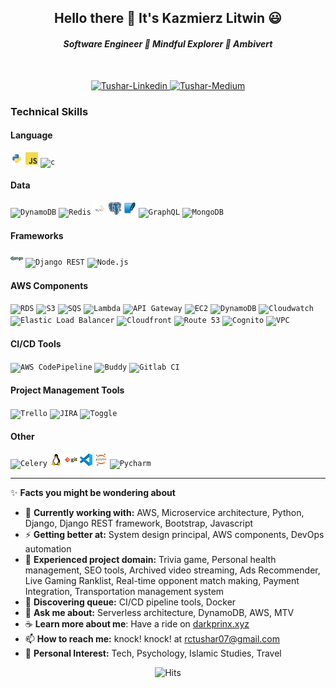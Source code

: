 <h2 align="center">Hello there 👋 It's Kazmierz Litwin 😃 </h2>
<h4 align="center"><i>Software Engineer 🌱 Mindful Explorer 🌱 Ambivert</i></h4>
<br>
<p align="center">
  <a href="https://www.linkedin.com/in/rctushar07" target="_blank">
  <img alt="Tushar-Linkedin" src="https://cdn4.iconfinder.com/data/icons/social-messaging-ui-color-shapes-2-free/128/social-linkedin-circle-512.png" width="30" height="30" >
  </a>

  <a href="https://medium.com/@darkprinx" target="_blank">
    <img alt="Tushar-Medium" src="https://cdn1.iconfinder.com/data/icons/social-media-circle-7/512/Circled_Medium_svg5-512.png" width="30" height="30" >
  </a>
</p>

<p align="center">

### Technical Skills

#### Language

<code><img title="python" height="20" src="https://raw.githubusercontent.com/github/explore/80688e429a7d4ef2fca1e82350fe8e3517d3494d/topics/python/python.png"></code> <code><img title="javascript" height="20" src="https://raw.githubusercontent.com/github/explore/80688e429a7d4ef2fca1e82350fe8e3517d3494d/topics/javascript/javascript.png"></code> <code><img title="c" height="20" src="https://img.icons8.com/color/48/000000/c-programming.png"/></code>

#### Data

<code><img title="DynamoDB" height="20" src="https://upload.wikimedia.org/wikipedia/commons/thumb/f/fd/DynamoDB.png/220px-DynamoDB.png"></code> <code><img title="Redis" height="20" src="https://seeklogo.com/images/R/redis-logo-E403D4DD6A-seeklogo.com.png"></code> <code><img title="MySQL" height="20" src="https://raw.githubusercontent.com/github/explore/80688e429a7d4ef2fca1e82350fe8e3517d3494d/topics/mysql/mysql.png"></code> <code><img title="PostgreSQL" height="20" src="https://raw.githubusercontent.com/github/explore/80688e429a7d4ef2fca1e82350fe8e3517d3494d/topics/postgresql/postgresql.png"></code> <code><img title="SQLite" height="20" src="https://raw.githubusercontent.com/github/explore/2d218e3aa252dc90eef269b34eeec1fbd15dc07e/topics/sqlite/sqlite.png"></code> <code><img title="GraphQL" height="20" src="https://upload.wikimedia.org/wikipedia/commons/thumb/1/17/GraphQL_Logo.svg/1200px-GraphQL_Logo.svg.png"></code> <code><img title="MongoDB" height="20" src="https://img.icons8.com/color/452/mongodb.png"></code>

#### Frameworks

<code><img title="Django" height="20" src="https://raw.githubusercontent.com/github/explore/80688e429a7d4ef2fca1e82350fe8e3517d3494d/topics/django/django.png"></code> <code><img title="Django REST" height="20" src="https://ksr-ugc.imgix.net/assets/011/705/984/4ea78430d3ad7dc88106a7b973248ba7_original.jpg?ixlib=rb-2.1.0&crop=faces&w=1552&h=873&fit=crop&v=1463687041&auto=format&frame=1&q=92&s=022bf4c5b7efa27ab20395c0da4eff7b"></code> <code><img title="Node.js" height="20" src="https://img1.pnghut.com/20/16/0/e9fBQ0Sz4i/mobile-app-development-react-npm-logo-expressjs.jpg"></code>


#### AWS Components

<code><img title="RDS" height="20" src="https://www.brandeps.com/logo-download/A/AWS-Rds-logo-vector-01.svg"></code> <code><img title="S3" height="20" src="https://cdn2.iconfinder.com/data/icons/amazon-aws-stencils/100/Storage__Content_Delivery_Amazon_S3-512.png"></code> <code><img title="SQS" height="20" src="https://cdn2.iconfinder.com/data/icons/amazon-aws-stencils/100/App_Services_copy_Amazon_SQS-512.png"></code> <code><img title="Lambda" height="20" src="https://www.brandeps.com/logo-download/A/AWS-Lambda-logo-vector-01.svg"></code> <code><img title="API Gateway" height="20" src="https://www.brandeps.com/logo-download/A/AWS-API-Gateway-logo-vector-01.svg"></code> <code><img title="EC2" height="20" src="https://www.brandeps.com/logo-download/A/AWS-EC2-logo-vector-01.svg"></code> <code><img title="DynamoDB" height="20" src="https://www.brandeps.com/logo-download/A/AWS-DynamoDB-logo-vector-01.svg"></code> <code><img title="Cloudwatch" height="20" src="https://www.brandeps.com/logo-download/A/AWS-CloudWatch-logo-vector-01.svg"></code> <code><img title="Elastic Load Balancer" height="20" src="https://cdn2.iconfinder.com/data/icons/amazon-aws-stencils/100/Compute__Networking_copy_Elastic_Load_Balancing-512.png"></code> <code><img title="Cloudfront" height="20" src="https://www.brandeps.com/logo-download/A/AWS-CloudFront-logo-vector-01.svg"></code> <code><img title="Route 53" height="20" src="https://www.brandeps.com/logo-download/A/AWS-Route53-logo-vector-01.svg"></code> <code><img title="Cognito" height="20" src="https://www.brandeps.com/logo-download/A/AWS-Cognito-logo-vector-01.svg"></code> <code><img title="VPC" height="20" src="https://cdn2.iconfinder.com/data/icons/amazon-aws-stencils/100/Non-Service_Specific_copy_Virtual_Private_CLoud_-512.png"></code>

#### CI/CD Tools

<code><img title="AWS CodePipeline" height="20" src="https://img.stackshare.io/service/1888/aws-codedeploy.png"></code>
<code><img title="Buddy" height="20" src="https://www.draglet.com/wp-content/uploads/2018/06/buddy_logo-1.png"></code>
<code><img title="Gitlab CI" height="20" src="https://about.gitlab.com/images/ci/gitlab-ci-cd-logo_2x.png"></code>

#### Project Management Tools

<code><img title="Trello" height="20" src="https://image.flaticon.com/icons/svg/2762/2762537.svg"></code> <code><img title="JIRA" height="20" src="https://d29fhpw069ctt2.cloudfront.net/icon/image/38823/preview.svg"></code> <code><img title="Toggle" height="20" src="https://services.garmin.com/appsLibraryBusinessServices_v0/rest/apps/83f14afb-dbba-4ec4-9de5-279404102e11/icon/ff12a1a6-8a10-4c75-8ee2-9f610d10bf51"></code>

#### Other

<code><img title="Celery" height="20" src="https://img.stackshare.io/service/1075/celery.png"></code> <code><img title="Linux" height="20" src="https://raw.githubusercontent.com/github/explore/80688e429a7d4ef2fca1e82350fe8e3517d3494d/topics/linux/linux.png"></code> <code><img title="git" height="20" src="https://raw.githubusercontent.com/github/explore/80688e429a7d4ef2fca1e82350fe8e3517d3494d/topics/git/git.png"></code> <code><img title="vs-code" height="20" src="https://raw.githubusercontent.com/github/explore/80688e429a7d4ef2fca1e82350fe8e3517d3494d/topics/visual-studio-code/visual-studio-code.png"></code> <code><img title="Jupyter Notebook"  height="20" src="https://raw.githubusercontent.com/github/explore/80688e429a7d4ef2fca1e82350fe8e3517d3494d/topics/jupyter-notebook/jupyter-notebook.png"></code> <code><img title="Pycharm" height="20" src="https://resources.jetbrains.com/storage/products/pycharm/img/meta/pycharm_logo_300x300.png"></code>

</p>

---

:sparkles: **Facts you might be wondering about**

- 🔭 **Currently working with:** AWS, Microservice architecture, Python, Django, Django REST framework, Bootstrap, Javascript
- ⚡ **Getting better at:** System design principal, AWS components, DevOps automation
- :star2: **Experienced project domain:** Trivia game, Personal health management, SEO tools, Archived video streaming, Ads Recommender, Live Gaming Ranklist, Real-time opponent match making, Payment Integration, Transportation management system
- 🌱 **Discovering queue:** CI/CD pipeline tools, Docker
- 💬 **Ask me about:** Serverless architecture, DynamoDB, AWS, MTV
- :coffee: **Learn more about me**: Have a ride on [darkprinx.xyz](https://darkprinx.xyz)
- 📫 **How to reach me:** knock! knock! at rctushar07@gmail.com
- :purple_heart: **Personal Interest:** Tech, Psychology, Islamic Studies, Travel

<p align="center">
<img src="https://hitcounter.pythonanywhere.com/count/tag.svg?url=https%3A%2F%2Fgithub.com%2Fdarkprinx%2Fdarkprinx%2Fblob%2Fmaster%2FREADME.md" alt="Hits">
</p>
